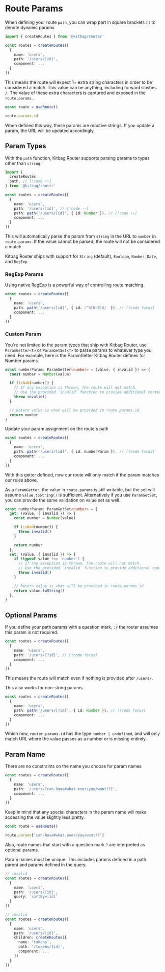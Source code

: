 # Route Params

When defining your route `path`, you can wrap part in square brackets `[]` to denote dynamic params.

```ts
import { createRoutes } from '@kitbag/router'

const routes = createRoutes([
  {
    name: 'users',
    path: '/users/[id]',
    component: ...
  }
])
```

This means the route will expect 1+ extra string characters in order to be considered a match. This value can be anything, including forward slashes `/`. The value of these extra characters is captured and exposed in the `route.params`.

```ts
const route = useRoute()

route.params.id
```

When defined this way, these params are reactive strings. If you update a param, the URL will be updated accordingly.

## Param Types

With the `path` function, Kitbag Router supports parsing params to types other than `string`.

```ts
import { 
  createRoutes,
  path, // [!code ++]
} from '@kitbag/router'

const routes = createRoutes([
  {
    name: 'users',
    path: '/users/[id]', // [!code --]
    path: path('/users/[id]', { id: Number }), // [!code ++]
    component: ...
  }
])
```

This will automatically parse the param from `string` in the URL to `number` in `route.params`. If the value cannot be parsed, the route will not be considered a match.

Kitbag Router ships with support for `String` (default), `Boolean`, `Number`, `Date`, and `RegExp`.

### RegExp Params

Using native RegExp is a powerful way of controlling route matching.

```ts
const routes = createRoutes([
  {
    name: 'users',
    path: path('/users/[id]', { id: /^A[0-9]$/  }), // [!code focus]
    component: ...
  }
])
```

### Custom Param

You're not limited to the param types that ship with Kitbag Router, use `ParamGetter<T>` or `ParamGetSet<T>` to parse params to whatever type you need. For example, here is the ParamGetter Kitbag Router defines for Number params.

```ts
const numberParam: ParamGetter<number> = (value, { invalid }) => {
  const number = Number(value)

  if (isNaN(number)) {
    // If any exception is thrown, the route will not match.
    // Use the provided `invalid` function to provide additional context to the router.
    throw invalid()
  }

  // Return value is what will be provided in route.params.id
  return number
}
```

Update your param assignment on the route's path

```ts
const routes = createRoutes([
  {
    name: 'users',
    path: path('/users/[id]', { id: numberParam }), // [!code focus]
    component: ...
  }
])
```

With this getter defined, now our route will only match if the param matches our rules above.

As a `ParamGetter`, the value in `route.params` is still writable, but the set will assume `value.toString()` is sufficient. Alternatively if you use `ParamGetSet`, you can provide the same validation on value set as well.

```ts
const numberParam: ParamGetSet<number> = {
  get: (value, { invalid }) => {
    const number = Number(value)

    if (isNaN(number)) {
      throw invalid()
    }

    return number
  },
  set: (value, { invalid }) => {
    if (typeof value !== 'number') {
      // If any exception is thrown, the route will not match.
      // Use the provided `invalid` function to provide additional context to the router.
      throw invalid()
    }

    // Return value is what will be provided in route.params.id
    return value.toString()
  },
}
```

## Optional Params

If you define your path params with a question mark, `:?` the router assumes this param is not required.

```ts
const routes = createRoutes([
  {
    name: 'users',
    path: '/users/[?id]', // [!code focus]
    component: ...
  }
])
```

This means the route will match even if nothing is provided after `/users/`.

This also works for non-string params.

```ts
const routes = createRoutes([
  {
    name: 'users',
    path: path('/users/[?id]', { id: Number }), // [!code focus]
    component: ...
  }
])
```

Which now, `router.params.id` has the type `number | undefined`, and will only match URL where the value passes as a number or is missing entirely.

## Param Name

There are no constraints on the name you choose for param names

```ts
const routes = createRoutes([
  {
    name: 'users',
    path: '/users/[can-have#what.ever/you/want!?]',
    component: ...
  }
])
```

Keep in mind that any special characters in the param name will make accessing the value slightly less pretty.

```ts
const route = useRoute()

route.params['can-have#what.ever/you/want!?']
```

Also, route names that start with a question mark `?` are interpreted as optional params.

Param names must be unique. This includes params defined in a path parent and params defined in the query.

```ts
// invalid
const routes = createRoutes([
  {
    name: 'users',
    path: '/users/[id]',
    query: 'sortBy=[id]'
  }
])

// invalid
const routes = createRoutes([
  {
    name: 'users',
    path: '/users/[id]',
    children: createRoutes([
      name: 'tokens',
      path: '/tokens/[id]',
      component: ...
    ])
  }
])
```
